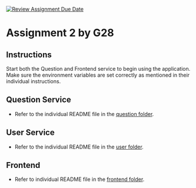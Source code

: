 [![Review Assignment Due Date](https://classroom.github.com/assets/deadline-readme-button-24ddc0f5d75046c5622901739e7c5dd533143b0c8e959d652212380cedb1ea36.svg)](https://classroom.github.com/a/6BOvYMwN)

# Assignment 2 by G28

## Instructions

Start both the Question and Frontend service to begin using the application. Make sure the environment variables are set correctly as mentioned in their individual instructions.

## Question Service

* Refer to the individual README file in the [question folder](backend/services/question/README.md).

## User Service

* Refer to the individual README file in the [user folder](backend/services/user/README.md).

## Frontend

* Refer to individual README file in the [frontend folder](frontend).

